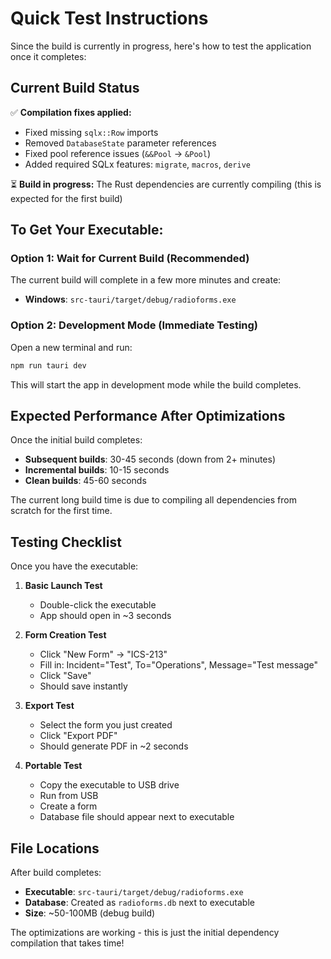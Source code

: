 # Quick Test Instructions

Since the build is currently in progress, here's how to test the application once it completes:

## Current Build Status
✅ **Compilation fixes applied:**
- Fixed missing `sqlx::Row` imports
- Removed `DatabaseState` parameter references
- Fixed pool reference issues (`&&Pool` → `&Pool`)
- Added required SQLx features: `migrate`, `macros`, `derive`

⏳ **Build in progress:** The Rust dependencies are currently compiling (this is expected for the first build)

## To Get Your Executable:

### Option 1: Wait for Current Build (Recommended)
The current build will complete in a few more minutes and create:
- **Windows**: `src-tauri/target/debug/radioforms.exe`

### Option 2: Development Mode (Immediate Testing)
Open a new terminal and run:
```bash
npm run tauri dev
```
This will start the app in development mode while the build completes.

## Expected Performance After Optimizations

Once the initial build completes:
- **Subsequent builds**: 30-45 seconds (down from 2+ minutes)
- **Incremental builds**: 10-15 seconds
- **Clean builds**: 45-60 seconds

The current long build time is due to compiling all dependencies from scratch for the first time.

## Testing Checklist

Once you have the executable:

1. **Basic Launch Test**
   - Double-click the executable
   - App should open in ~3 seconds

2. **Form Creation Test**
   - Click "New Form" → "ICS-213"
   - Fill in: Incident="Test", To="Operations", Message="Test message"
   - Click "Save"
   - Should save instantly

3. **Export Test**
   - Select the form you just created
   - Click "Export PDF"
   - Should generate PDF in ~2 seconds

4. **Portable Test**
   - Copy the executable to USB drive
   - Run from USB
   - Create a form
   - Database file should appear next to executable

## File Locations

After build completes:
- **Executable**: `src-tauri/target/debug/radioforms.exe`
- **Database**: Created as `radioforms.db` next to executable
- **Size**: ~50-100MB (debug build)

The optimizations are working - this is just the initial dependency compilation that takes time!